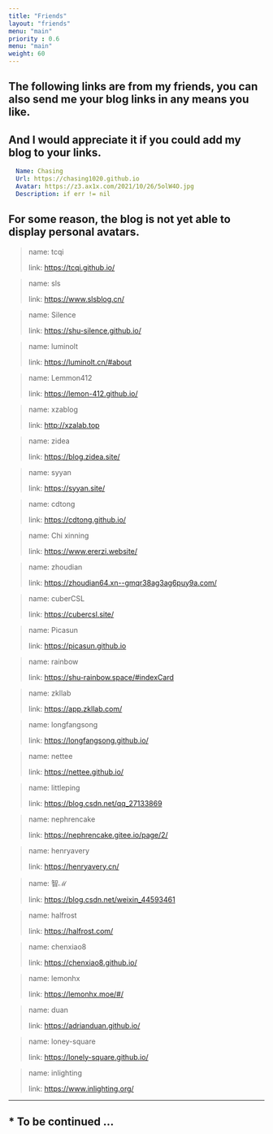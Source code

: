 ```yaml
---
title: "Friends"
layout: "friends"
menu: "main"
priority : 0.6
menu: "main"
weight: 60
---
```


## The following links are from my friends, you can also send me your blog links in any means you like.

## And I would appreciate it if you could add my blog to your links.

```yaml
  Name: Chasing
  Url: https://chasing1020.github.io
  Avatar: https://z3.ax1x.com/2021/10/26/5olW4O.jpg
  Description: if err != nil
```

## For some reason, the blog is not yet able to display personal avatars.



>    name: tcqi
>
>    link: https://tcqi.github.io/

>    name: sls
>
>    link: https://www.slsblog.cn/

>    name: Silence
>
>    link: https://shu-silence.github.io/

>    name: luminolt
>
>    link: https://luminolt.cn/#about

>    name: Lemmon412
>
>    link: https://lemon-412.github.io/

>    name: xzablog
>
>    link: http://xzalab.top

>    name: zidea
>
>    link: https://blog.zidea.site/

>    name: syyan
>
>    link: https://syyan.site/

>    name: cdtong
>
>    link: https://cdtong.github.io/

>    name: Chi xinning
>
>    link: https://www.ererzi.website/

>    name: zhoudian
>
>    link: https://zhoudian64.xn--gmqr38ag3ag6puy9a.com/

>    name: cuberCSL
>
>    link: https://cubercsl.site/

>    name: Picasun
>
>    link: https://picasun.github.io

>    name: rainbow
>
>    link: https://shu-rainbow.space/#indexCard

>    name: zkllab
>
>    link: https://app.zkllab.com/

>    name: longfangsong
>
>    link: https://longfangsong.github.io/

>    name: nettee
>
>    link: https://nettee.github.io/

>    name: littleping
>
>    link: https://blog.csdn.net/qq_27133869

>    name: nephrencake
>
>    link: https://nephrencake.gitee.io/page/2/

>    name: henryavery
>
>    link: https://henryavery.cn/

>    name: 智ℳ
>
>    link: https://blog.csdn.net/weixin_44593461


>    name: halfrost
>
>    link: https://halfrost.com/


>    name: chenxiao8
>    
>    link: https://chenxiao8.github.io/


>    name: lemonhx
>    
>    link: https://lemonhx.moe/#/


>    name: duan
>    
>    link: https://adrianduan.github.io/


>    name: loney-square
>    
>    link: https://lonely-square.github.io/


>    name: inlighting
>
>    link: https://www.inlighting.org/


--- 

## * To be continued ...

​    
